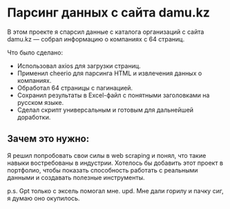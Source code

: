 
# Парсинг данных с сайта damu.kz
В этом проекте я спарсил данные с каталога организаций с сайта damu.kz — собрал информацию о компаниях с 64 страниц.

Что было сделано:

 - Использовал axios для загрузки страниц.
 - Применил cheerio для парсинга HTML и извлечения данных о компаниях.
 - Обработал 64 страницы с пагинацией.
 - Сохранил результаты в Excel-файл с понятными заголовками на русском
   языке.
 - Сделал скрипт универсальным и готовым для дальнейшей доработки.

## Зачем это нужно:
Я решил попробовать свои силы в web scraping и понял, что такие навыки востребованы в индустрии. Хотелось бы добавить этот проект в портфолио, чтобы показать способность работать с реальными данными и создавать полезные инструменты.

p.s. Gpt только с эксель помогал мне.
upd. Мне дали горилу и пачку сиг, я думаю оно окупилось.
